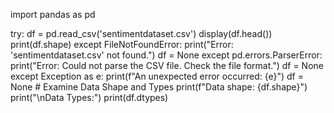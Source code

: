 
import pandas as pd

try:
    df = pd.read_csv('sentimentdataset.csv')
    display(df.head())
    print(df.shape)
except FileNotFoundError:
    print("Error: 'sentimentdataset.csv' not found.")
    df = None
except pd.errors.ParserError:
    print("Error: Could not parse the CSV file. Check the file format.")
    df = None
except Exception as e:
    print(f"An unexpected error occurred: {e}")
    df = None
    # Examine Data Shape and Types
print(f"Data shape: {df.shape}")
print("\nData Types:")
print(df.dtypes)

